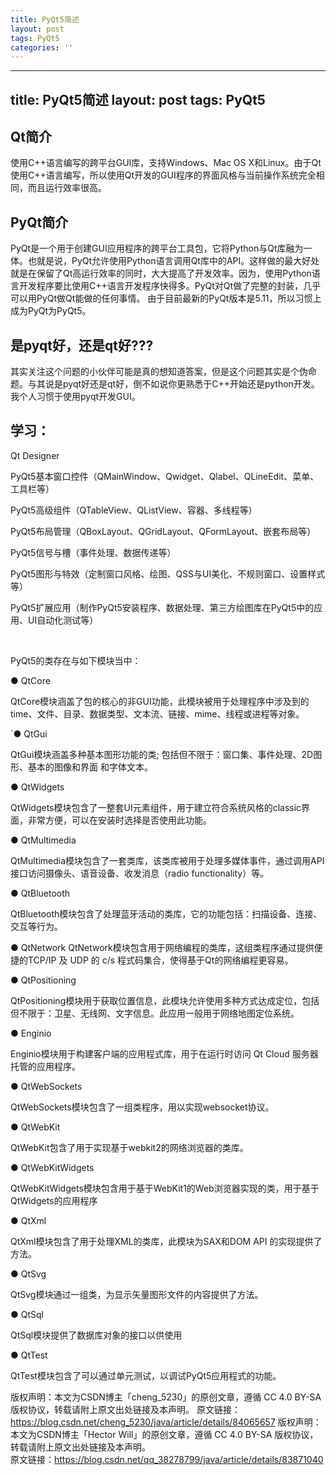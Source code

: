 ```yaml
---
title: PyQt5简述
layout: post
tags: PyQt5
categories: ''
---
```

---
title: PyQt5简述
layout: post
tags: PyQt5
---
## Qt简介
使用C++语言编写的跨平台GUI库，支持Windows、Mac OS X和Linux。由于Qt使用C++语言编写，所以使用Qt开发的GUI程序的界面风格与当前操作系统完全相同，而且运行效率很高。

## PyQt简介
PyQt是一个用于创建GUI应用程序的跨平台工具包，它将Python与Qt库融为一体。也就是说，PyQt允许使用Python语言调用Qt库中的API。这样做的最大好处就是在保留了Qt高运行效率的同时，大大提高了开发效率。因为，使用Python语言开发程序要比使用C++语言开发程序快得多。PyQt对Qt做了完整的封装，几乎可以用PyQt做Qt能做的任何事情。
由于目前最新的PyQt版本是5.11，所以习惯上成为PyQt为PyQt5。

## 是pyqt好，还是qt好???
其实关注这个问题的小伙伴可能是真的想知道答案，但是这个问题其实是个伪命题。与其说是pyqt好还是qt好，倒不如说你更熟悉于C++开始还是python开发。
我个人习惯于使用pyqt开发GUI。

## 学习：
Qt Designer

PyQt5基本窗口控件（QMainWindow、Qwidget、Qlabel、QLineEdit、菜单、工具栏等）

PyQt5高级组件（QTableView、QListView、容器、多线程等）

PyQt5布局管理（QBoxLayout、QGridLayout、QFormLayout、嵌套布局等）

PyQt5信号与槽（事件处理、数据传递等）

PyQt5图形与特效（定制窗口风格、绘图、QSS与UI美化、不规则窗口、设置样式等）

PyQt5扩展应用（制作PyQt5安装程序、数据处理、第三方绘图库在PyQt5中的应用、UI自动化测试等）

<br>

PyQt5的类存在与如下模块当中：

● QtCore

QtCore模块涵盖了包的核心的非GUI功能，此模块被用于处理程序中涉及到的 time、文件、目录、数据类型、文本流、链接、mime、线程或进程等对象。


`● QtGui

QtGui模块涵盖多种基本图形功能的类; 包括但不限于：窗口集、事件处理、2D图形、基本的图像和界面 和字体文本。

● QtWidgets

QtWidgets模块包含了一整套UI元素组件，用于建立符合系统风格的classic界面，非常方便，可以在安装时选择是否使用此功能。

● QtMultimedia

QtMultimedia模块包含了一套类库，该类库被用于处理多媒体事件，通过调用API接口访问摄像头、语音设备、收发消息（radio functionality）等。

● QtBluetooth

QtBluetooth模块包含了处理蓝牙活动的类库，它的功能包括：扫描设备、连接、交互等行为。

● QtNetwork
QtNetwork模块包含用于网络编程的类库，这组类程序通过提供便捷的TCP/IP 及 UDP 的 c/s 程式码集合，使得基于Qt的网络编程更容易。

● QtPositioning

QtPositioning模块用于获取位置信息，此模块允许使用多种方式达成定位，包括但不限于：卫星、无线网、文字信息。此应用一般用于网络地图定位系统。

● Enginio

Enginio模块用于构建客户端的应用程式库，用于在运行时访问 Qt Cloud 服务器托管的应用程序。

● QtWebSockets

QtWebSockets模块包含了一组类程序，用以实现websocket协议。

● QtWebKit

QtWebKit包含了用于实现基于webkit2的网络浏览器的类库。

● QtWebKitWidgets

QtWebKitWidgets模块包含用于基于WebKit1的Web浏览器实现的类，用于基于QtWidgets的应用程序

● QtXml

QtXml模块包含了用于处理XML的类库，此模块为SAX和DOM API 的实现提供了方法。

● QtSvg

QtSvg模块通过一组类，为显示矢量图形文件的内容提供了方法。

● QtSql

QtSql模块提供了数据库对象的接口以供使用

● QtTest

QtTest模块包含了可以通过单元测试，以调试PyQt5应用程式的功能。




版权声明：本文为CSDN博主「cheng_5230」的原创文章，遵循 CC 4.0 BY-SA 版权协议，转载请附上原文出处链接及本声明。
原文链接：https://blog.csdn.net/cheng_5230/java/article/details/84065657
版权声明：本文为CSDN博主「Hector Will」的原创文章，遵循 CC 4.0 BY-SA 版权协议，转载请附上原文出处链接及本声明。<br>
原文链接：https://blog.csdn.net/qq_38278799/java/article/details/83871040